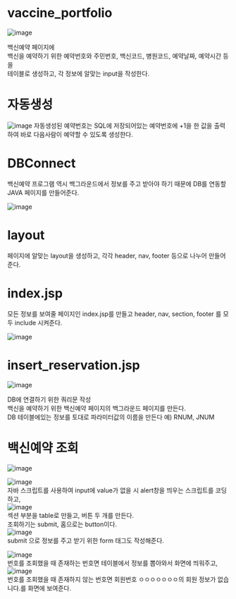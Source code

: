# vaccine_portfolio

![image](https://user-images.githubusercontent.com/102296551/201816587-c1eacfdf-cc51-4079-a282-1a5902b84a64.png)

백신예약 페이지에 <br>
백신을 예약하기 위한 예약번호와 주민번호, 백신코드, 병원코드, 예약날짜, 예약시간 등을 <br>
테이블로 생성하고, 각 정보에 알맞는 input을 작성한다. <br>

# 자동생성

![image](https://user-images.githubusercontent.com/102296551/201816831-1896103e-da53-4cb5-9875-2859d70a829a.png)
자동생성된 예약번호는 SQL에 저장되어있는 예약번호에 +1을 한 값을 출력하여 바로 다음사람이 예약할 수 있도록 생성한다.


# DBConnect

백신예약 프로그램 역시 백그라운드에서 정보를 주고 받아야 하기 때문에 DB를 연동할 JAVA 페이지를 만들어준다. <br>

![image](https://user-images.githubusercontent.com/102296551/201579059-b97efda2-f870-4e63-87c1-5e9055e4c29d.png)

# layout

페이지에 알맞는 layout을 생성하고, 각각 header, nav, footer 등으로 나누어 만들어준다.

# index.jsp

모든 정보를 보여줄 페이지인 index.jsp를 만들고 header, nav, section, footer 를 모두 include 시켜준다. <br>

![image](https://user-images.githubusercontent.com/102296551/201579437-ca972114-7d63-456b-a296-ecd386c2858d.png)

# insert_reservation.jsp

![image](https://user-images.githubusercontent.com/102296551/201810286-43d005f5-3aa3-41dd-b018-1251a026ddcd.png)

DB에 연결하기 위한 쿼리문 작성 <BR>
백신을 예약하기 위한 백신예약 페이지의 백그라운드 페이지를 만든다. <BR>
  DB 테이블에있는 정보를 토대로 파라미터값의 이름을 만든다 예) RNUM, JNUM

# 백신예약 조회

![image](https://user-images.githubusercontent.com/102296551/201852791-e8d923de-2f86-4db1-a01b-78660d9a1fa3.png) <Br>

![image](https://user-images.githubusercontent.com/102296551/201852872-ba7a896e-7a0c-4730-aa27-495e718162d5.png) <br>
자바 스크립트를 사용하여 input에 value가 없을 시 alert창을 띄우는 스크립트를 코딩하고, <br>
![image](https://user-images.githubusercontent.com/102296551/201853014-d483558b-4bbf-4293-833c-87e50a5a64e2.png) <Br>
섹션 부분을 table로 만들고, 버튼 두 개를 만든다.<br>
조회하기는 submit, 홈으로는 button이다.<br>
![image](https://user-images.githubusercontent.com/102296551/201853162-a8d25118-c21e-47a3-9c01-8bd9d6c00430.png) <br>
submit 으로 정보를 주고 받기 위한 form 태그도 작성해준다. <br>
  
  ![image](https://user-images.githubusercontent.com/102296551/201857102-d5f52c34-c59d-4141-b6e6-4e0bb75868b3.png) <br>
  번호를 조회했을 때 존재하는 번호면 테이블에서 정보를 뽑아와서 화면에 띄워주고,  <br>
  ![image](https://user-images.githubusercontent.com/102296551/201857259-d2ef873a-6dc9-4452-ae71-937fd006b5f1.png) <br>
  번호를 조회했을 때 존재하지 않는 번호면 회원번호 ㅇㅇㅇㅇㅇㅇㅇ의 회원 정보가 없습니다.를 화면에 보여준다. <br>

  
